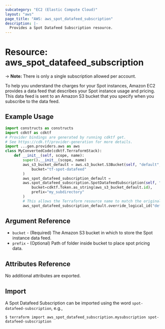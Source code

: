 ```yaml
---
subcategory: "EC2 (Elastic Compute Cloud)"
layout: "aws"
page_title: "AWS: aws_spot_datafeed_subscription"
description: |-
  Provides a Spot Datafeed Subscription resource.
---
```


# Resource: aws_spot_datafeed_subscription

-> **Note:** There is only a single subscription allowed per account.

To help you understand the charges for your Spot instances, Amazon EC2 provides a data feed that describes your Spot instance usage and pricing.
This data feed is sent to an Amazon S3 bucket that you specify when you subscribe to the data feed.

## Example Usage

```python
import constructs as constructs
import cdktf as cdktf
# Provider bindings are generated by running cdktf get.
# See https://cdk.tf/provider-generation for more details.
import ...gen.providers.aws as aws
class MyConvertedCode(cdktf.TerraformStack):
    def __init__(self, scope, name):
        super().__init__(scope, name)
        aws_s3_bucket_default = aws.s3_bucket.S3Bucket(self, "default",
            bucket="tf-spot-datafeed"
        )
        aws_spot_datafeed_subscription_default =
        aws.spot_datafeed_subscription.SpotDatafeedSubscription(self, "default_1",
            bucket=cdktf.Token.as_string(aws_s3_bucket_default.id),
            prefix="my_subdirectory"
        )
        # This allows the Terraform resource name to match the original name. You can remove the call if you don't need them to match.
        aws_spot_datafeed_subscription_default.override_logical_id("default")
```

## Argument Reference

* `bucket` - (Required) The Amazon S3 bucket in which to store the Spot instance data feed.
* `prefix` - (Optional) Path of folder inside bucket to place spot pricing data.

## Attributes Reference

No additional attributes are exported.

## Import

A Spot Datafeed Subscription can be imported using the word `spot-datafeed-subscription`, e.g.,

```
$ terraform import aws_spot_datafeed_subscription.mysubscription spot-datafeed-subscription
```

<!-- cache-key: cdktf-0.17.0-pre.15 input-d418d184ee9faf5418de07e44a44efd3ad1bac9ac06512c888324c5f417347cf -->